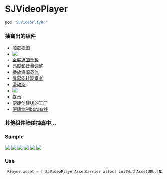# SJVideoPlayer
```ruby
pod 'SJVideoPlayer' 
```

### 抽离出的组件
- [加载视图](https://github.com/changsanjiang/SJLoadingView)</br>
- <img src="https://github.com/changsanjiang/SJVideoPlayer/blob/master/SJVideoPlayerProject/SJVideoPlayerProject/loading.gif" />
- [全屏返回手势](https://github.com/changsanjiang/SJVideoPlayerBackGR)</br>
- [亮度和音量调整](https://github.com/changsanjiang/SJVolBrigControl)</br>
- [播放资源载体](https://github.com/changsanjiang/SJVideoPlayerAssetCarrier)</br>
- [屏幕旋转观察者](https://github.com/changsanjiang/SJOrentationObserver)</br>
- [滑动条](https://github.com/changsanjiang/SJSlider)</br>
- <img src="https://github.com/changsanjiang/SJVideoPlayer/blob/master/SJVideoPlayerProject/SJVideoPlayerProject/slider.gif" />
- [提示](https://github.com/changsanjiang/SJPrompt)</br>
- [便捷创建UI的工厂](https://github.com/changsanjiang/SJUIFactory)</br>
- [便捷绘制border线](https://github.com/changsanjiang/SJBorderLineView)</br>

### 其他组件陆续抽离中...

### Sample

<img src="https://github.com/changsanjiang/SJVideoPlayer/blob/master/SJVideoPlayerProject/SJVideoPlayerProject/IMG_0472.PNG" />
<img src="https://github.com/changsanjiang/SJVideoPlayer/blob/master/SJVideoPlayerProject/SJVideoPlayerProject/IMG_0473.PNG" />
<img src="https://github.com/changsanjiang/SJVideoPlayer/blob/master/SJVideoPlayerProject/SJVideoPlayerProject/IMG_0478.PNG" />
<img src="https://github.com/changsanjiang/SJVideoPlayer/blob/master/SJVideoPlayerProject/SJVideoPlayerProject/IMG_0479.PNG" />
<img src="https://github.com/changsanjiang/SJVideoPlayer/blob/master/SJVideoPlayerProject/SJVideoPlayerProject/IMG_0480.PNG" />
<img src="https://github.com/changsanjiang/SJVideoPlayer/blob/master/SJVideoPlayerProject/SJVideoPlayerProject/IMG_0481.PNG" />


### Use
```Objective-C
 Player.asset = [[SJVideoPlayerAssetCarrier alloc] initWithAssetURL:[NSURL URLWithString:@"http://....."] beginTime:10];
```

